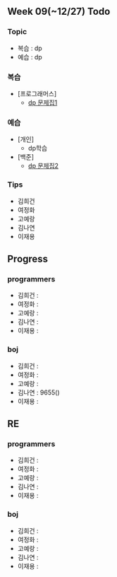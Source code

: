 
## Week 09(~12/27) Todo
### Topic
- 복습 : dp
- 예습 : dp

### 복습

- [프로그래머스]
	- [dp 문제집1](https://www.acmicpc.net/workbook/view/6085)


### 예습

- [개인]
	- dp학습
- [백준]
	- [dp 문제집2](https://www.acmicpc.net/workbook/view/6141)



### Tips

- 김희건
- 여정화
- 고예랑
- 김나연
- 이재용



## Progress

### programmers
- 김희건 : 
- 여정화 : 
- 고예랑 : 
- 김나연 :
- 이재용 :


### boj
- 김희건 : 			
- 여정화 : 
- 고예랑 :
- 김나연 : 9655()
- 이재용 :



## RE

### programmers
- 김희건 : 
- 여정화 :
- 고예랑 :
- 김나연 : 
- 이재용 :


### boj
- 김희건 :
- 여정화 : 
- 고예랑 :
- 김나연 :
- 이재용 :









